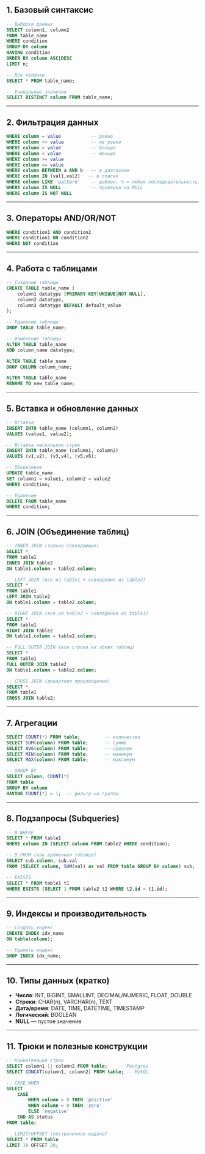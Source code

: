 ## **1. Базовый синтаксис**

```sql
-- Выборка данных
SELECT column1, column2
FROM table_name
WHERE condition
GROUP BY column
HAVING condition
ORDER BY column ASC|DESC
LIMIT n;

-- Все колонки
SELECT * FROM table_name;

-- Уникальные значения
SELECT DISTINCT column FROM table_name;
```

---

## **2. Фильтрация данных**

```sql
WHERE column = value           -- равно
WHERE column <> value          -- не равно
WHERE column > value           -- больше
WHERE column < value           -- меньше
WHERE column >= value
WHERE column <= value
WHERE column BETWEEN a AND b   -- в диапазоне
WHERE column IN (val1,val2)   -- в списке
WHERE column LIKE 'pattern'    -- шаблон, % = любая последовательность, _ = один символ
WHERE column IS NULL           -- проверка на NULL
WHERE column IS NOT NULL
```

---

## **3. Операторы AND/OR/NOT**

```sql
WHERE condition1 AND condition2
WHERE condition1 OR condition2
WHERE NOT condition
```

---

## **4. Работа с таблицами**

```sql
-- Создание таблицы
CREATE TABLE table_name (
    column1 datatype [PRIMARY KEY|UNIQUE|NOT NULL],
    column2 datatype,
    column3 datatype DEFAULT default_value
);

-- Удаление таблицы
DROP TABLE table_name;

-- Изменение таблицы
ALTER TABLE table_name
ADD column_name datatype;

ALTER TABLE table_name
DROP COLUMN column_name;

ALTER TABLE table_name
RENAME TO new_table_name;
```

---

## **5. Вставка и обновление данных**

```sql
-- Вставка
INSERT INTO table_name (column1, column2)
VALUES (value1, value2);

-- Вставка нескольких строк
INSERT INTO table_name (column1, column2)
VALUES (v1,v2), (v3,v4), (v5,v6);

-- Обновление
UPDATE table_name
SET column1 = value1, column2 = value2
WHERE condition;

-- Удаление
DELETE FROM table_name
WHERE condition;
```

---

## **6. JOIN (Объединение таблиц)**

```sql
-- INNER JOIN (только совпадающие)
SELECT *
FROM table1
INNER JOIN table2
ON table1.column = table2.column;

-- LEFT JOIN (все из table1 + совпадения из table2)
SELECT *
FROM table1
LEFT JOIN table2
ON table1.column = table2.column;

-- RIGHT JOIN (все из table2 + совпадения из table1)
SELECT *
FROM table1
RIGHT JOIN table2
ON table1.column = table2.column;

-- FULL OUTER JOIN (все строки из обеих таблиц)
SELECT *
FROM table1
FULL OUTER JOIN table2
ON table1.column = table2.column;

-- CROSS JOIN (декартово произведение)
SELECT *
FROM table1
CROSS JOIN table2;
```

---

## **7. Агрегации**

```sql
SELECT COUNT(*) FROM table;         -- количество
SELECT SUM(column) FROM table;      -- сумма
SELECT AVG(column) FROM table;      -- среднее
SELECT MIN(column) FROM table;      -- минимум
SELECT MAX(column) FROM table;      -- максимум

-- GROUP BY
SELECT column, COUNT(*) 
FROM table
GROUP BY column
HAVING COUNT(*) > 1;  -- фильтр на группы
```

---

## **8. Подзапросы (Subqueries)**

```sql
-- В WHERE
SELECT * FROM table1
WHERE column IN (SELECT column FROM table2 WHERE condition);

-- В FROM (как временная таблица)
SELECT sub.column, sub.val
FROM (SELECT column, SUM(val) as val FROM table GROUP BY column) sub;

-- EXISTS
SELECT * FROM table1 t1
WHERE EXISTS (SELECT 1 FROM table2 t2 WHERE t2.id = t1.id);
```

---

## **9. Индексы и производительность**

```sql
-- Создать индекс
CREATE INDEX idx_name
ON table(column);

-- Удалить индекс
DROP INDEX idx_name;
```

---

## **10. Типы данных (кратко)**

* **Числа**: INT, BIGINT, SMALLINT, DECIMAL/NUMERIC, FLOAT, DOUBLE
* **Строки**: CHAR(n), VARCHAR(n), TEXT
* **Дата/время**: DATE, TIME, DATETIME, TIMESTAMP
* **Логический**: BOOLEAN
* **NULL** — пустое значение

---

## **11. Трюки и полезные конструкции**

```sql
-- Конкатенация строк
SELECT column1 || column2 FROM table;    -- Postgres
SELECT CONCAT(column1, column2) FROM table; -- MySQL

-- CASE WHEN
SELECT
    CASE
        WHEN column > 0 THEN 'positive'
        WHEN column = 0 THEN 'zero'
        ELSE 'negative'
    END AS status
FROM table;

-- LIMIT/OFFSET (постраничная выдача)
SELECT * FROM table
LIMIT 10 OFFSET 20;
```
